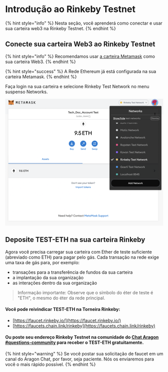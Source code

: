 # Introdução ao Rinkeby Testnet

{% hint style="info" %}
Nesta seção, você aprenderá como conectar e usar sua carteira web3 na Rinkeby Testnet.
{% endhint %}

## **Conecte sua carteira Web3 ao Rinkeby Testnet** <a href="#connect-your-web3-wallet-to-the-rinkeby-testnet" id="connect-your-web3-wallet-to-the-rinkeby-testnet"></a>

{% hint style="info" %}
Recomendamos usar [a carteira Metamask](./) como sua carteira Web3.
{% endhint %}

{% hint style="success" %}
A Rede Ethereum já está configurada na sua carteira Metamask.
{% endhint %}

Faça login na sua carteira e selecione Rinkeby Test Network no menu suspenso Networks.

![Seleção de rede de teste Rinkeby](<../../.gitbook/assets/Schermata 2022-02-03 alle 12.24.26.png>)

## **Deposite TEST-ETH na sua carteira Rinkeby** <a href="#deposit-test-eth-to-your-rinkeby-wallet" id="deposit-test-eth-to-your-rinkeby-wallet"></a>

Agora você precisa carregar sua carteira com Ether de teste suficiente (abreviado como ETH) para pagar pelo gás. Cada transação na rede exige uma taxa de gás para, por exemplo:

* transações para a transferência de fundos da sua carteira
* a implantação da sua organização
* as interações dentro da sua organização

> Informação importante: Observe que o símbolo do éter de teste é "ETH", o mesmo do éter da rede principal.

#### Você pode reivindicar TEST-ETH na Torneira Rinkeby: <a href="#you-can-claim-test-eth-on-the-rinkeby-faucet" id="you-can-claim-test-eth-on-the-rinkeby-faucet"></a>

* [https://faucet.rinkeby.io/](https://faucet.rinkeby.io/)
* [https://faucets.chain.link/rinkeby](https://faucets.chain.link/rinkeby)

#### Ou poste seu endereço Rinkeby Testnet na comunidade do [Chat Aragon #questions-community](https://discordapp.com/channels/672466989217873929/694844628586856469) para receber o TEST-ETH gratuitamente. <a href="#or-post-your-rinkeby-testnet-address-in-the-aragon-chat-questions-community-to-receive-test-eth-for" id="or-post-your-rinkeby-testnet-address-in-the-aragon-chat-questions-community-to-receive-test-eth-for"></a>

{% hint style="warning" %}
Se você postar sua solicitação de faucet em um canal do Aragon Chat, por favor, seja paciente. Nós os enviaremos para você o mais rápido possível.
{% endhint %}

